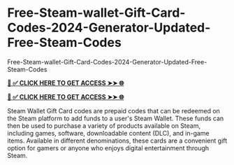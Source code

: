# Free-Steam-wallet-Gift-Card-Codes-2024-Generator-Updated-Free-Steam-Codes
Free-Steam-wallet-Gift-Card-Codes-2024-Generator-Updated-Free-Steam-Codes

**[📌 ✅ CLICK HERE TO GET ACCESS ➤➤ 🌐](https://toptoolmy.blogspot.com/)**

**[📌 ✅ CLICK HERE TO GET ACCESS ➤➤ 🌐](https://toptoolmy.blogspot.com/)**

Steam Wallet Gift Card codes are prepaid codes that can be redeemed on the Steam platform to add funds to a user's Steam Wallet. These funds can then be used to purchase a variety of products available on Steam, including games, software, downloadable content (DLC), and in-game items. Available in different denominations, these cards are a convenient gift option for gamers or anyone who enjoys digital entertainment through Steam.
